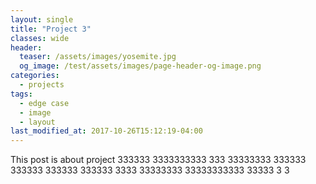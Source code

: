 ```yaml
---
layout: single
title: "Project 3"
classes: wide
header:
  teaser: /assets/images/yosemite.jpg
  og_image: /test/assets/images/page-header-og-image.png
categories:
  - projects
tags:
  - edge case
  - image
  - layout
last_modified_at: 2017-10-26T15:12:19-04:00
---
```


This post is about project 333333 3333333333 333 33333333 333333 333333 333333 333333 3333 33333333 33333333333 33333 3 3 

